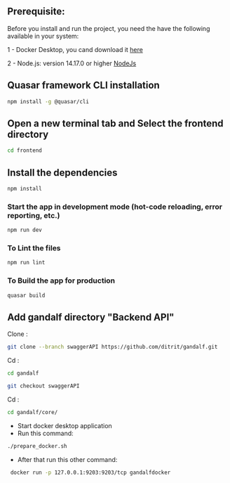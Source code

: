 
## Prerequisite:

Before you install and run the project, you need the have the following available in your system:

1 - Docker Desktop, you cand download it [here](https://docs.docker.com/get-docker/)

2 - Node.js: version 14.17.0 or higher [NodeJs](https://nodejs.org/)


## Quasar framework CLI installation

```bash
npm install -g @quasar/cli
```

## Open a new terminal tab and Select the frontend directory

```bash
cd frontend
```

## Install the dependencies

```bash
npm install
```

### Start the app in development mode (hot-code reloading, error reporting, etc.)

```bash
npm run dev 
```

### To Lint the files

```bash
npm run lint
```

### To Build the app for production

```bash
quasar build
```


## Add gandalf directory "Backend API"

Clone :

```bash
git clone --branch swaggerAPI https://github.com/ditrit/gandalf.git
```

Cd :

```bash
cd gandalf
```

```bash
git checkout swaggerAPI 
```

Cd :

```bash
cd gandalf/core/
```

- Start docker desktop application
- Run this command:

```bash
./prepare_docker.sh
```

- After that run this other command:

```bash
 docker run -p 127.0.0.1:9203:9203/tcp gandalfdocker
 ```
